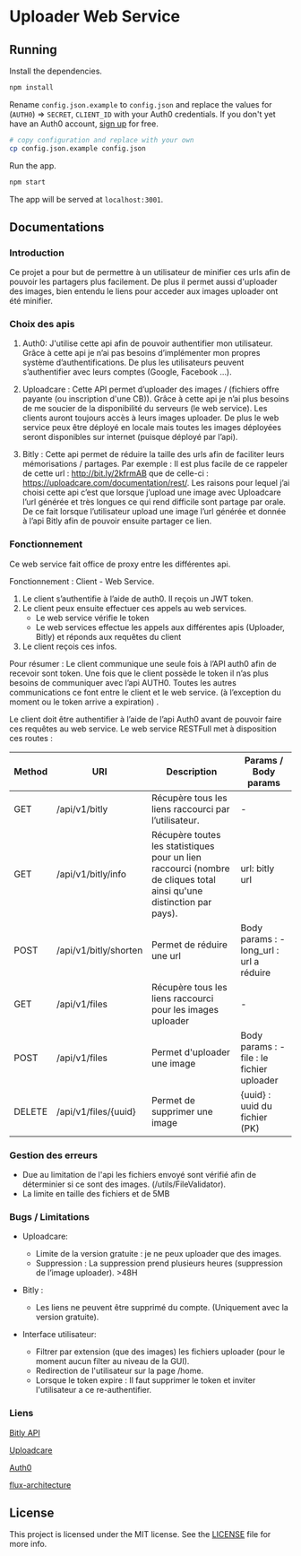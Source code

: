 # Uploader Web Service

## Running

Install the dependencies.

```bash
npm install
```

Rename `config.json.example` to `config.json` and replace the values for (`AUTH0`) => `SECRET`, `CLIENT_ID` with your Auth0 credentials. 
If you don't yet have an Auth0 account, [sign up](https://auth0.com/signuo) for free.

```bash
# copy configuration and replace with your own
cp config.json.example config.json
```

Run the app.

```bash
npm start
```

The app will be served at `localhost:3001`.

## Documentations

### Introduction

Ce projet a pour but de permettre à un utilisateur de minifier ces urls afin de pouvoir les partagers plus facilement. 
De plus il permet aussi d'uploader des images, bien entendu le liens pour acceder aux images uploader ont été minifier.

### Choix des apis

1.  Auth0: J'utilise cette api afin de pouvoir authentifier mon utilisateur. Grâce à cette api je n’ai pas besoins d’implémenter mon propres système d’authentifications. 
    De plus les utilisateurs peuvent s’authentifier avec leurs comptes (Google, Facebook …).

2.  Uploadcare : Cette API  permet d’uploader des images / (fichiers offre payante (ou inscription d'une CB)).
    Grâce à cette api je n’ai plus besoins de me soucier de la disponibilité du serveurs (le web service). Les clients auront toujours accès à leurs images uploader.
    De plus le web service peux être déployé en locale mais toutes les images déployées seront disponibles sur internet (puisque déployé par l’api).

3.  Bitly : Cette api permet de réduire la taille des urls afin de faciliter leurs mémorisations / partages. 
    Par exemple : Il est plus facile de ce rappeler de cette url :  <http://bit.ly/2kfrmAB> que de celle-ci : <https://uploadcare.com/documentation/rest/>. 
    Les raisons pour lequel j’ai choisi cette api c’est que lorsque j’upload une image avec Uploadcare l’url générée et très longues ce qui rend difficile sont partage par orale. 
    De ce fait lorsque l’utilisateur upload une image l’url générée et donnée à l’api Bitly afin de pouvoir ensuite partager ce lien.

### Fonctionnement

Ce web service fait office de proxy entre les différentes api.

Fonctionnement : Client - Web Service.

1.  Le client s’authentifie à l’aide de auth0. Il reçois un JWT token.
2.  Le client peux ensuite effectuer ces appels au web services.
    -   Le web service vérifie le token
    -   Le web services effectue les appels aux différentes apis (Uploader, Bitly) et réponds aux requêtes du client
3.  Le client reçois ces infos.

Pour résumer : Le client communique une seule fois à l’API auth0 afin de recevoir sont token. Une fois que le client possède le token il n’as plus besoins de communiquer avec l’api AUTH0. Toutes les autres communications ce font entre le client et le web service. (à l’exception du moment ou le token arrive a expiration) .

Le client doit être authentifier à l’aide de l’api Auth0 avant de pouvoir faire ces requêtes au web service. 
Le web service RESTFull met à disposition ces routes :

| Method | URI                   | Description                                                                                                          | Params / Body params                       |
| ------ | --------------------- | -------------------------------------------------------------------------------------------------------------------- | ------------------------------------------ |
| GET    | /api/v1/bitly         | Récupère tous les liens raccourci par l’utilisateur.                                                                 | -                                          |
| GET    | /api/v1/bitly/info    | Récupère toutes les statistiques pour un lien raccourci (nombre de cliques total ainsi qu'une distinction par pays). | url: bitly url                             |
| POST   | /api/v1/bitly/shorten | Permet de réduire une url                                                                                            | Body params : - long_url : url a réduire   |
| GET    | /api/v1/files         | Récupère tous les liens raccourci pour les images uploader                                                           | -                                          |
| POST   | /api/v1/files         | Permet d'uploader une image                                                                                          | Body params : - file : le fichier uploader |
| DELETE | /api/v1/files/{uuid}  | Permet de supprimer une image                                                                                        | {uuid} : uuid du fichier (PK)              |

### Gestion des erreurs

-   Due au limitation de l'api les fichiers envoyé sont vérifié afin de déterminier si ce sont des images. (/utils/FileValidator).
-   La limite en taille des fichiers et de 5MB

### Bugs / Limitations

-   Uploadcare:
    -   Limite de la version gratuite : je ne peux uploader que des images.
    -   Suppression : La suppression prend plusieurs heures (suppression de l’image uploader). >48H
-   Bitly :

    -   Les liens ne peuvent être supprimé du compte. (Uniquement avec la version gratuite).

-   Interface utilisateur:
    -   Filtrer par extension (que des images) les fichiers uploader  (pour le moment aucun filter au niveau de la GUI).
    -   Redirection de l'utilisateur sur la page /home.
    -   Lorsque le token expire : Il faut supprimer le token et inviter l'utilisateur a ce re-authentifier. 

### Liens

[Bitly API](http://dev.bitly.com/get_started.html)

[Uploadcare](https://uploadcare.com/documentation/)

[Auth0](https://auth0.com/)

[flux-architecture](https://scotch.io/tutorials/getting-to-know-flux-the-react-js-architecture)

## License

This project is licensed under the MIT license. See the [LICENSE](LICENSE) file for more info.
